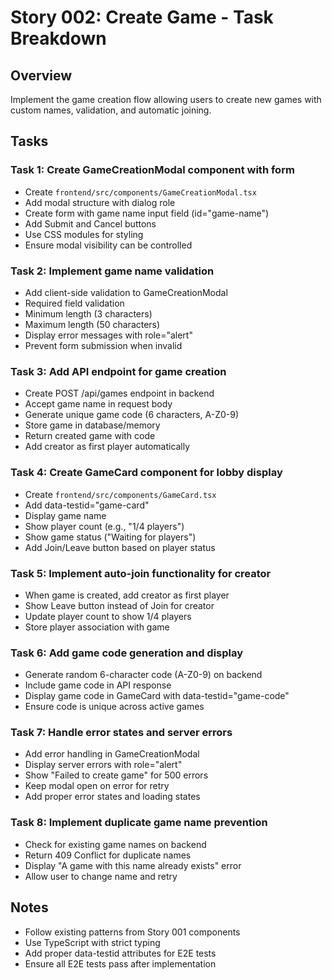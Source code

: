 # Story 002: Create Game - Task Breakdown

## Overview
Implement the game creation flow allowing users to create new games with custom names, validation, and automatic joining.

## Tasks

### Task 1: Create GameCreationModal component with form
- Create `frontend/src/components/GameCreationModal.tsx`
- Add modal structure with dialog role
- Create form with game name input field (id="game-name")
- Add Submit and Cancel buttons
- Use CSS modules for styling
- Ensure modal visibility can be controlled

### Task 2: Implement game name validation
- Add client-side validation to GameCreationModal
- Required field validation
- Minimum length (3 characters)
- Maximum length (50 characters)
- Display error messages with role="alert"
- Prevent form submission when invalid

### Task 3: Add API endpoint for game creation
- Create POST /api/games endpoint in backend
- Accept game name in request body
- Generate unique game code (6 characters, A-Z0-9)
- Store game in database/memory
- Return created game with code
- Add creator as first player automatically

### Task 4: Create GameCard component for lobby display
- Create `frontend/src/components/GameCard.tsx`
- Add data-testid="game-card"
- Display game name
- Show player count (e.g., "1/4 players")
- Show game status ("Waiting for players")
- Add Join/Leave button based on player status

### Task 5: Implement auto-join functionality for creator
- When game is created, add creator as first player
- Show Leave button instead of Join for creator
- Update player count to show 1/4 players
- Store player association with game

### Task 6: Add game code generation and display
- Generate random 6-character code (A-Z0-9) on backend
- Include game code in API response
- Display game code in GameCard with data-testid="game-code"
- Ensure code is unique across active games

### Task 7: Handle error states and server errors
- Add error handling in GameCreationModal
- Display server errors with role="alert"
- Show "Failed to create game" for 500 errors
- Keep modal open on error for retry
- Add proper error states and loading states

### Task 8: Implement duplicate game name prevention
- Check for existing game names on backend
- Return 409 Conflict for duplicate names
- Display "A game with this name already exists" error
- Allow user to change name and retry

## Notes
- Follow existing patterns from Story 001 components
- Use TypeScript with strict typing
- Add proper data-testid attributes for E2E tests
- Ensure all E2E tests pass after implementation
